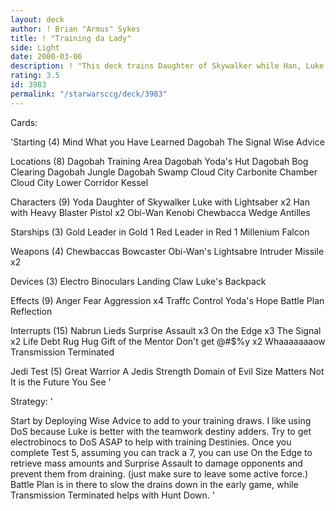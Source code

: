 ```yaml
---
layout: deck
author: ! Brian "Armus" Sykes
title: ! "Training da Lady"
side: Light
date: 2000-03-06
description: ! "This deck trains Daughter of Skywalker while Han, Luke, Chewie and Obi-Wan commence beatdown with mass destinies."
rating: 3.5
id: 3983
permalink: "/starwarsccg/deck/3983"
---
```

Cards: 

'Starting (4)
Mind What you Have Learned
Dagobah
The Signal
Wise Advice

Locations (8)
Dagobah Training Area
Dagobah Yoda's Hut
Dagobah Bog Clearing
Dagobah Jungle
Dagobah Swamp
Cloud City Carbonite Chamber
Cloud City Lower Corridor
Kessel

Characters (9)
Yoda
Daughter of Skywalker
Luke with Lightsaber x2
Han with Heavy Blaster Pistol x2
Obi-Wan Kenobi
Chewbacca
Wedge Antilles

Starships (3)
Gold Leader in Gold 1
Red Leader in Red 1
Millenium Falcon

Weapons (4)
Chewbaccas Bowcaster
Obi-Wan's Lightsabre
Intruder Missile x2

Devices (3)
Electro Binoculars
Landing Claw
Luke's Backpack

Effects (9)
Anger Fear Aggression x4
Traffc Control
Yoda's Hope
Battle Plan
Reflection


Interrupts (15)
Nabrun Lieds
Surprise Assault x3
On the Edge x3
The Signal x2
Life Debt
Rug Hug
Gift of the Mentor
Don't get @#$%y x2
Whaaaaaaaow
Transmission Terminated

Jedi Test (5)
Great Warrior
A Jedis Strength
Domain of Evil
Size Matters Not
It is the Future You See '

Strategy: '

Start by Deploying Wise Advice to add to your training draws.  I like using DoS because Luke is better with the teamwork destiny adders.  Try to get electrobinocs to DoS ASAP to help with training Destinies.  Once you complete Test 5, assuming you can track a 7, you can use On the Edge to retrieve mass amounts and Surprise Assault to damage opponents and prevent them from draining. (just make sure to leave some active force.) Battle Plan is in there to slow the drains down in the early game, while Transmission Terminated helps with Hunt Down. '
